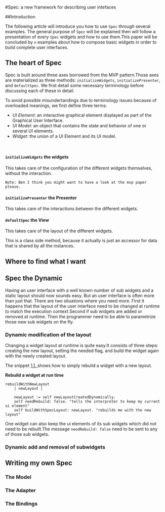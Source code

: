 

#Spec: a new framework for describing user intefaces


##Introduction



The following article will introduce you how to use `Spec` through several examples\. The general purpose of `Spec` will be explained then will follow a presentation of every `Spec` widgets and how to use them\.This paper will be concluded by `n` examples about how to compose basic widgets in order to build complete user interfaces\.

## The heart of Spec


Spec is built around three axes borrowed from the MVP pattern\.Those axes are materialized as three methods: `initializeWidgets`, `initializePresenter`, and `defaultSpec`\. We first detail some necessary terminology before discussing each of these in detail\.


To avoid possible misundertandings due to terminology issues because of overloaded meanings, we first define three terms:


-  *UI Element:* an interactive graphical element displayed as part of the Graphical User Interface\.
-  *UI Model:* an object that contains the state and behavior of one or several UI elements\.
-  *Widget:* the union of a UI Element and its UI model\.

&nbsp;


#### `initializeWidgets` the widgets


This takes care of the configuration of the different widgets themselves, without the interaction\.



    Note: Ben I think you might want to have a look at the mvp paper please.




#### `initializePresenter` the Presenter


This takes care of the interactions between the different widgets\.


#### `defaultSpec` the View


This takes care of the layout of the different widgets\.

This is a class side method, because it actually is just an accessor for data that is shared by all the instances\.

## Where to find what I want


## Spec the Dynamic


Having an user interface with a well known number of sub widgets and a static layout should now sounds easy\. But an user interface is often more than just that\. There are two situations where you need more\. First it happens that the layout of the user interface need to be changed at runtime to match the execution context\.Second if sub widgets are added or removed at runtime\. Then the programmer need to be able to parametrize those new sub widgets on the fly\.


### Dynamic modification of the layout


Changing a widget layout at runtime is quite easy\.It consists of three steps: creating the new layout, setting the needed flag, and build the widget again with the newly created layout\.

The snippet [1\.1\. ](#rebuildDynamically) shows how to simply rebuild a widget with a new layout\.



<a name="rebuildDynamically"></a>**Rebuild a widget at run time**

```smalltalk 
rebuildWithNewLayout
	| newLayout |

	newLayout := self newLayoutCreatedDynamically.
	self needRebuild: false. "tells the interpreter to keep my current ui element"
	self buildWithSpecLayout: newLayout. "rebuilds me with the new layout"
```



One widget can also keep the ui elements of its sub widgets which did not need to be rebuilt\.The message `needRebuild: false` need to be sent to any of those sub widgets\.


### Dynamic add and removal of subwidgets


## Writing my own Spec



### The Model



### The Adapter



### The Bindings
